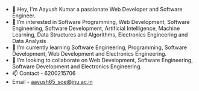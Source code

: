 - 👋 Hey, I'm Aayush Kumar a passionate Web Developer and Software Engineer.
- 👀 I’m interested in Software Programming, Web Development, Software Engineering, Software Development, Artificial Intelligence, Machine Learning, Data Structures and Algorithms, Electronics Engineering and Data Analysis
- 🌱 I’m currently learning Software Engineering, Programming, Software Development, Web Development and Electronics Engineering.
- 💞️ I’m looking to collaborate on Web Development, Software Engineering, Software Development and Electronics Engineering.
- 📫 Contact - 6200215706 
-   Email - aayush65_soe@jnu.ac.in
<!---
aayushkumaar/aayushkumaar is   a ✨ special ✨ repository because its `README.md` (this file) appears on your GitHub profile.
You can click the Preview link to take a look at your changes.
--->
